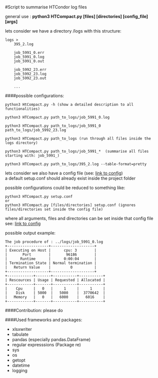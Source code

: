 #Script to summarise HTCondor log files

general use : **python3 HTCompact.py \[files] \[directories] \[config_file] \[args]**

lets consider we have a directory /logs with this structure:

    logs >
        395_2.log
        
        job_5991_0.err
        job_5991_0.log
        job_5991_0.out
        
        job_5992_23.err
        job_5992_23.log
        job_5992_23.out
        
        ...

####possible configurations:
```
python3 HtCompact.py -h (show a detailed description to all functionalities)

python3 HTCompact.py path_to_logs/job_5991_0.log

python3 HTCompact.py path_to_logs/job_5991_0 path_to_logs/job_5992_23.log

python3 HTCompact.py path_to_logs (run through all files inside the logs directory)

python3 HTCompact.py path_to_logs/job_5991_*  (summarise all files starting with: job_5991_)

python3 HTCompact.py path_to_logs/395_2.log --table-format=pretty 
```

 lets consider we also have a config file (see: [link to config]()) \
 a default setup.conf should already exist inside the project folder
 
 possible configurations could be reduced to something like: 
```
python3 HTCompact.py setup.conf
or
python3 HTCompact.py [files/directories] setup.conf (ignores files/directories set inside the config file)
```

where all arguments, files and directories can be set inside that config file \
see: [link to config]() 

possible output example:

```
The job procedure of : ../logs/job_5991_0.log
+-------------------+--------------------+
| Executing on Host |      cpu: 3        |
|       Port        |       96186        |
|      Runtime      |      0:00:04       |
| Termination State | Normal termination |
|   Return Value    |         0          |
+-------------------+--------------------+
+------------+-------+-----------+-----------+
| Rescources | Usage | Requested | Allocated |
+------------+-------+-----------+-----------+
|    Cpu     |   0   |     1     |     1     |
|    Disk    | 5000  |   5000    |  3770642  |
|   Memory   |   0   |   6000    |   6016    |
+------------+-------+-----------+-----------+

```



####Contribution:
please do




####Used frameworks and packages:
- xlsxwriter
- tabulate
- pandas (especially pandas.DataFrame)
- regular expresssions (Package re)
- sys
- os
- getopt
- datetime
- logging